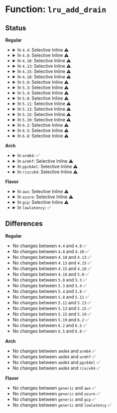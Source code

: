 # Function: <code>lru_add_drain</code>

## Status
<b>Regular</b>
<ul>
<li>
<details>
<summary>In <code>4.4</code>: Selective Inline ⚠️</summary>

```c
void lru_add_drain();
```

**Collision:** Unique Global

**Inline:** Selective

**Transformation:** False

**Instances:**

```
In mm/swap.c (ffffffff8119e129)
Location: mm/swap.c:857
Inline: True
Inline callers:
  - mm/swap.c:lru_add_drain_per_cpu
  - mm/swap.c:__pagevec_release
Direct callers:
  - mm/vmscan.c:shrink_inactive_list
  - mm/vmscan.c:shrink_active_list
  - mm/shmem.c:shmem_add_seals
  - mm/gup.c:follow_page_pte
  - mm/memory.c:zap_page_range_single
  - mm/memory.c:zap_page_range
  - mm/mmap.c:unmap_region
  - mm/mmap.c:exit_mmap
  - mm/madvise.c:force_swapin_readahead
  - mm/madvise.c:SyS_madvise
  - mm/swap_state.c:free_pages_and_swap_cache
  - mm/swap_state.c:swapin_readahead
  - mm/migrate.c:migrate_prep_local
  - mm/huge_memory.c:follow_trans_huge_pmd
  - fs/exec.c:shift_arg_pages
```
**Symbols:**

```
ffffffff8119e200-ffffffff8119e217: lru_add_drain (STB_GLOBAL)
```
</details>
</li>
<li>
<details>
<summary>In <code>4.8</code>: Selective Inline ⚠️</summary>

```c
void lru_add_drain();
```

**Collision:** Unique Global

**Inline:** Selective

**Transformation:** False

**Instances:**

```
In mm/swap.c (ffffffff811b3a0d)
Location: mm/swap.c:658
Inline: True
Inline callers:
  - mm/swap.c:__pagevec_release
  - mm/swap.c:lru_add_drain_per_cpu
Direct callers:
  - mm/vmscan.c:shrink_active_list
  - mm/vmscan.c:shrink_inactive_list
  - mm/shmem.c:shmem_add_seals
  - mm/gup.c:follow_page_pte
  - mm/memory.c:zap_page_range_single
  - mm/memory.c:zap_page_range
  - mm/mmap.c:exit_mmap
  - mm/mmap.c:unmap_region
  - mm/madvise.c:SyS_madvise
  - mm/madvise.c:madvise_free_single_vma
  - mm/madvise.c:force_swapin_readahead
  - mm/swap_state.c:swapin_readahead
  - mm/swap_state.c:free_pages_and_swap_cache
  - mm/migrate.c:migrate_prep_local
  - mm/huge_memory.c:split_huge_page_to_list
  - mm/huge_memory.c:follow_trans_huge_pmd
  - fs/exec.c:shift_arg_pages
```
**Symbols:**

```
ffffffff811b3bb0-ffffffff811b3bc7: lru_add_drain (STB_GLOBAL)
```
</details>
</li>
<li>
<details>
<summary>In <code>4.10</code>: Selective Inline ⚠️</summary>

```c
void lru_add_drain();
```

**Collision:** Unique Global

**Inline:** Selective

**Transformation:** False

**Instances:**

```
In mm/swap.c (ffffffff811c409d)
Location: mm/swap.c:659
Inline: True
Inline callers:
  - mm/swap.c:__pagevec_release
  - mm/swap.c:lru_add_drain_per_cpu
Direct callers:
  - mm/vmscan.c:shrink_active_list
  - mm/vmscan.c:shrink_inactive_list
  - mm/shmem.c:shmem_add_seals
  - mm/gup.c:follow_page_pte
  - mm/memory.c:zap_page_range_single
  - mm/memory.c:zap_page_range
  - mm/mmap.c:exit_mmap
  - mm/mmap.c:unmap_region
  - mm/fadvise.c:SyS_fadvise64
  - mm/madvise.c:SyS_madvise
  - mm/madvise.c:madvise_free_single_vma
  - mm/madvise.c:force_swapin_readahead
  - mm/swap_state.c:swapin_readahead
  - mm/swap_state.c:free_pages_and_swap_cache
  - mm/migrate.c:migrate_prep_local
  - mm/huge_memory.c:split_huge_page_to_list
  - mm/huge_memory.c:follow_trans_huge_pmd
  - fs/exec.c:shift_arg_pages
```
**Symbols:**

```
ffffffff811c4240-ffffffff811c4257: lru_add_drain (STB_GLOBAL)
```
</details>
</li>
<li>
<details>
<summary>In <code>4.13</code>: Selective Inline ⚠️</summary>

```c
void lru_add_drain();
```

**Collision:** Unique Global

**Inline:** Selective

**Transformation:** False

**Instances:**

```
In mm/swap.c (ffffffff811cc48d)
Location: mm/swap.c:678
Inline: True
Inline callers:
  - mm/swap.c:__pagevec_release
  - mm/swap.c:lru_add_drain_per_cpu
Direct callers:
  - mm/vmscan.c:shrink_active_list
  - mm/vmscan.c:shrink_inactive_list
  - mm/shmem.c:shmem_add_seals
  - mm/gup.c:follow_page_pte
  - mm/memory.c:zap_page_range_single
  - mm/memory.c:zap_page_range
  - mm/mmap.c:exit_mmap
  - mm/mmap.c:unmap_region
  - mm/fadvise.c:SyS_fadvise64
  - mm/madvise.c:madvise_free_single_vma
  - mm/madvise.c:madvise_willneed
  - mm/madvise.c:madvise_willneed
  - mm/swap_state.c:swapin_readahead
  - mm/swap_state.c:free_pages_and_swap_cache
  - mm/migrate.c:migrate_prep_local
  - mm/huge_memory.c:split_huge_page_to_list
  - mm/huge_memory.c:follow_trans_huge_pmd
  - fs/exec.c:shift_arg_pages
```
**Symbols:**

```
ffffffff811cc630-ffffffff811cc647: lru_add_drain (STB_GLOBAL)
```
</details>
</li>
<li>
<details>
<summary>In <code>4.15</code>: Selective Inline ⚠️</summary>

```c
void lru_add_drain();
```

**Collision:** Unique Global

**Inline:** Selective

**Transformation:** False

**Instances:**

```
In mm/swap.c (ffffffff811e1483)
Location: mm/swap.c:678
Inline: True
Inline callers:
  - mm/swap.c:__pagevec_release
  - mm/swap.c:lru_add_drain_per_cpu
Direct callers:
  - mm/vmscan.c:shrink_active_list
  - mm/vmscan.c:shrink_inactive_list
  - mm/shmem.c:shmem_add_seals
  - mm/gup.c:follow_page_pte
  - mm/memory.c:zap_page_range_single
  - mm/memory.c:zap_page_range
  - mm/mmap.c:exit_mmap
  - mm/mmap.c:unmap_region
  - mm/fadvise.c:SyS_fadvise64
  - mm/madvise.c:madvise_free_single_vma
  - mm/madvise.c:madvise_willneed
  - mm/madvise.c:madvise_willneed
  - mm/swap_state.c:do_swap_page_readahead
  - mm/swap_state.c:swapin_readahead
  - mm/swap_state.c:free_pages_and_swap_cache
  - mm/migrate.c:migrate_vma
  - mm/migrate.c:migrate_prep_local
  - mm/huge_memory.c:split_huge_page_to_list
  - mm/huge_memory.c:follow_trans_huge_pmd
  - fs/exec.c:shift_arg_pages
```
**Symbols:**

```
ffffffff811e1660-ffffffff811e1677: lru_add_drain (STB_GLOBAL)
```
</details>
</li>
<li>
<details>
<summary>In <code>4.18</code>: Selective Inline ⚠️</summary>

```c
void lru_add_drain();
```

**Collision:** Unique Global

**Inline:** Selective

**Transformation:** False

**Instances:**

```
In mm/swap.c (ffffffff81202bf5)
Location: mm/swap.c:651
Inline: True
Inline callers:
  - mm/swap.c:__pagevec_release
  - mm/swap.c:lru_add_drain_per_cpu
Direct callers:
  - mm/vmscan.c:shrink_active_list
  - mm/vmscan.c:shrink_inactive_list
  - mm/gup.c:follow_page_pte
  - mm/memory.c:zap_page_range_single
  - mm/memory.c:zap_page_range
  - mm/mmap.c:exit_mmap
  - mm/mmap.c:unmap_region
  - mm/fadvise.c:ksys_fadvise64_64
  - mm/madvise.c:madvise_free_single_vma
  - mm/madvise.c:madvise_willneed
  - mm/madvise.c:madvise_willneed
  - mm/swap_state.c:swapin_readahead
  - mm/swap_state.c:swap_cluster_readahead
  - mm/swap_state.c:free_pages_and_swap_cache
  - mm/migrate.c:migrate_vma
  - mm/migrate.c:migrate_prep_local
  - mm/huge_memory.c:split_huge_page_to_list
  - mm/huge_memory.c:follow_trans_huge_pmd
  - mm/memfd.c:memfd_fcntl
  - fs/exec.c:shift_arg_pages
```
**Symbols:**

```
ffffffff81202d90-ffffffff81202da7: lru_add_drain (STB_GLOBAL)
```
</details>
</li>
<li>
<details>
<summary>In <code>5.0</code>: Selective Inline ⚠️</summary>

```c
void lru_add_drain();
```

**Collision:** Unique Global

**Inline:** Selective

**Transformation:** False

**Instances:**

```
In mm/swap.c (ffffffff81215575)
Location: mm/swap.c:645
Inline: True
Inline callers:
  - mm/swap.c:__pagevec_release
  - mm/swap.c:lru_add_drain_per_cpu
Direct callers:
  - mm/fadvise.c:vfs_fadvise
  - mm/vmscan.c:shrink_active_list
  - mm/vmscan.c:shrink_inactive_list
  - mm/gup.c:follow_page_pte
  - mm/memory.c:zap_page_range_single
  - mm/memory.c:zap_page_range
  - mm/mmap.c:exit_mmap
  - mm/mmap.c:unmap_region
  - mm/madvise.c:madvise_free_single_vma
  - mm/madvise.c:madvise_willneed
  - mm/madvise.c:madvise_willneed
  - mm/swap_state.c:swapin_readahead
  - mm/swap_state.c:swap_cluster_readahead
  - mm/swap_state.c:free_pages_and_swap_cache
  - mm/migrate.c:migrate_vma
  - mm/migrate.c:migrate_prep_local
  - mm/huge_memory.c:split_huge_page_to_list
  - mm/huge_memory.c:follow_trans_huge_pmd
  - mm/memfd.c:memfd_fcntl
  - fs/exec.c:shift_arg_pages
```
**Symbols:**

```
ffffffff81215730-ffffffff81215747: lru_add_drain (STB_GLOBAL)
```
</details>
</li>
<li>
<details>
<summary>In <code>5.3</code>: Selective Inline ⚠️</summary>

```c
void lru_add_drain();
```

**Collision:** Unique Global

**Inline:** Selective

**Transformation:** False

**Instances:**

```
In mm/swap.c (ffffffff81224f95)
Location: mm/swap.c:646
Inline: True
Inline callers:
  - mm/swap.c:__pagevec_release
  - mm/swap.c:lru_add_drain_per_cpu
Direct callers:
  - mm/fadvise.c:vfs_fadvise
  - mm/vmscan.c:shrink_active_list
  - mm/vmscan.c:shrink_inactive_list
  - mm/gup.c:follow_page_pte
  - mm/memory.c:zap_page_range_single
  - mm/memory.c:zap_page_range
  - mm/mmap.c:exit_mmap
  - mm/mmap.c:unmap_region
  - mm/madvise.c:madvise_free_single_vma
  - mm/madvise.c:madvise_willneed
  - mm/madvise.c:madvise_willneed
  - mm/swap_state.c:swapin_readahead
  - mm/swap_state.c:swap_cluster_readahead
  - mm/swap_state.c:free_pages_and_swap_cache
  - mm/migrate.c:migrate_prep_local
  - mm/huge_memory.c:split_huge_page_to_list
  - mm/huge_memory.c:follow_trans_huge_pmd
  - mm/memfd.c:memfd_wait_for_pins
  - fs/exec.c:shift_arg_pages
```
**Symbols:**

```
ffffffff81225130-ffffffff81225147: lru_add_drain (STB_GLOBAL)
```
</details>
</li>
<li>
<details>
<summary>In <code>5.4</code>: Selective Inline ⚠️</summary>

```c
void lru_add_drain();
```

**Collision:** Unique Global

**Inline:** Selective

**Transformation:** False

**Instances:**

```
In mm/swap.c (ffffffff81232d65)
Location: mm/swap.c:687
Inline: True
Inline callers:
  - mm/swap.c:__pagevec_release
  - mm/swap.c:lru_add_drain_per_cpu
Direct callers:
  - mm/fadvise.c:generic_fadvise
  - mm/vmscan.c:shrink_active_list
  - mm/vmscan.c:shrink_inactive_list
  - mm/gup.c:follow_page_pte
  - mm/memory.c:zap_page_range_single
  - mm/memory.c:zap_page_range
  - mm/mmap.c:exit_mmap
  - mm/mmap.c:unmap_region
  - mm/madvise.c:__do_sys_madvise
  - mm/madvise.c:__do_sys_madvise
  - mm/madvise.c:madvise_free_single_vma
  - mm/madvise.c:madvise_pageout
  - mm/madvise.c:madvise_cold
  - mm/swap_state.c:swapin_readahead
  - mm/swap_state.c:swap_cluster_readahead
  - mm/swap_state.c:free_pages_and_swap_cache
  - mm/migrate.c:migrate_vma_setup
  - mm/migrate.c:migrate_prep_local
  - mm/huge_memory.c:split_huge_page_to_list
  - mm/huge_memory.c:follow_trans_huge_pmd
  - mm/khugepaged.c:collapse_file
  - mm/memfd.c:memfd_wait_for_pins
  - fs/exec.c:shift_arg_pages
```
**Symbols:**

```
ffffffff81232fb0-ffffffff81232fc7: lru_add_drain (STB_GLOBAL)
```
</details>
</li>
<li>
<details>
<summary>In <code>5.8</code>: Selective Inline ⚠️</summary>

```c
void lru_add_drain();
```

**Collision:** Unique Global

**Inline:** Selective

**Transformation:** False

**Instances:**

```
In mm/swap.c (ffffffff81260299)
Location: mm/swap.c:731
Inline: True
Inline callers:
  - mm/swap.c:__pagevec_release
  - mm/swap.c:lru_add_drain_per_cpu
Direct callers:
  - mm/fadvise.c:generic_fadvise
  - mm/vmscan.c:shrink_active_list
  - mm/vmscan.c:shrink_inactive_list
  - mm/gup.c:follow_page_pte
  - mm/memory.c:zap_page_range_single
  - mm/memory.c:zap_page_range
  - mm/mmap.c:exit_mmap
  - mm/mmap.c:unmap_region
  - mm/madvise.c:madvise_free_single_vma
  - mm/madvise.c:madvise_pageout
  - mm/madvise.c:madvise_cold
  - mm/madvise.c:madvise_willneed
  - mm/madvise.c:madvise_willneed
  - mm/swap_state.c:swap_vma_readahead
  - mm/swap_state.c:swap_cluster_readahead
  - mm/swap_state.c:free_pages_and_swap_cache
  - mm/migrate.c:migrate_vma_prepare
  - mm/migrate.c:migrate_prep_local
  - mm/khugepaged.c:collapse_file
  - mm/khugepaged.c:__collapse_huge_page_swapin
  - fs/exec.c:shift_arg_pages
```
**Symbols:**

```
ffffffff81260560-ffffffff81260596: lru_add_drain (STB_GLOBAL)
```
</details>
</li>
<li>
<details>
<summary>In <code>5.11</code>: Selective Inline ⚠️</summary>

```c
void lru_add_drain();
```

**Collision:** Unique Global

**Inline:** Selective

**Transformation:** False

**Instances:**

```
In mm/swap.c (ffffffff8126acd9)
Location: mm/swap.c:717
Inline: True
Inline callers:
  - mm/swap.c:__pagevec_release
  - mm/swap.c:lru_add_drain_per_cpu
Direct callers:
  - mm/fadvise.c:generic_fadvise
  - mm/vmscan.c:shrink_active_list
  - mm/vmscan.c:shrink_inactive_list
  - mm/gup.c:follow_page_pte
  - mm/memory.c:zap_page_range_single
  - mm/memory.c:zap_page_range
  - mm/mmap.c:exit_mmap
  - mm/mmap.c:unmap_region
  - mm/madvise.c:madvise_free_single_vma
  - mm/madvise.c:madvise_pageout
  - mm/madvise.c:madvise_cold
  - mm/madvise.c:force_shm_swapin_readahead
  - mm/swap_state.c:swap_vma_readahead
  - mm/swap_state.c:swap_cluster_readahead
  - mm/swap_state.c:free_pages_and_swap_cache
  - mm/migrate.c:migrate_vma_prepare
  - mm/migrate.c:migrate_prep_local
  - mm/khugepaged.c:collapse_file
  - mm/khugepaged.c:__collapse_huge_page_swapin
  - fs/exec.c:shift_arg_pages
```
**Symbols:**

```
ffffffff8126abe0-ffffffff8126ac16: lru_add_drain (STB_GLOBAL)
```
</details>
</li>
<li>
<details>
<summary>In <code>5.13</code>: Selective Inline ⚠️</summary>

```c
void lru_add_drain();
```

**Collision:** Unique Global

**Inline:** Selective

**Transformation:** False

**Instances:**

```
In mm/swap.c (ffffffff8126feb9)
Location: mm/swap.c:721
Inline: True
Inline callers:
  - mm/swap.c:__pagevec_release
  - mm/swap.c:lru_add_drain_per_cpu
Direct callers:
  - mm/fadvise.c:generic_fadvise
  - mm/vmscan.c:shrink_active_list
  - mm/vmscan.c:shrink_inactive_list
  - mm/compaction.c:compact_zone
  - mm/gup.c:follow_page_pte
  - mm/memory.c:zap_page_range_single
  - mm/memory.c:zap_page_range
  - mm/mmap.c:exit_mmap
  - mm/mmap.c:unmap_region
  - mm/madvise.c:madvise_free_single_vma
  - mm/madvise.c:madvise_pageout
  - mm/madvise.c:madvise_cold
  - mm/madvise.c:force_shm_swapin_readahead
  - mm/swap_state.c:swap_vma_readahead
  - mm/swap_state.c:swap_cluster_readahead
  - mm/swap_state.c:free_pages_and_swap_cache
  - mm/migrate.c:migrate_vma_prepare
  - mm/khugepaged.c:collapse_file
  - mm/khugepaged.c:__collapse_huge_page_swapin
  - fs/exec.c:shift_arg_pages
```
**Symbols:**

```
ffffffff8126fdc0-ffffffff8126fdf6: lru_add_drain (STB_GLOBAL)
```
</details>
</li>
<li>
<details>
<summary>In <code>5.15</code>: Selective Inline ⚠️</summary>

```c
void lru_add_drain();
```

**Collision:** Unique Global

**Inline:** Selective

**Transformation:** False

**Instances:**

```
In mm/swap.c (ffffffff812ad2a8)
Location: mm/swap.c:698
Inline: True
Inline callers:
  - mm/swap.c:__pagevec_release
Direct callers:
  - mm/fadvise.c:generic_fadvise
  - mm/vmscan.c:shrink_active_list
  - mm/vmscan.c:shrink_inactive_list
  - mm/compaction.c:compact_zone
  - mm/gup.c:follow_page_pte
  - mm/memory.c:zap_page_range_single
  - mm/memory.c:zap_page_range
  - mm/mmap.c:exit_mmap
  - mm/mmap.c:unmap_region
  - mm/madvise.c:madvise_free_single_vma
  - mm/madvise.c:madvise_pageout
  - mm/madvise.c:madvise_cold
  - mm/madvise.c:force_shm_swapin_readahead
  - mm/swap_state.c:swap_vma_readahead
  - mm/swap_state.c:swap_cluster_readahead
  - mm/swap_state.c:free_pages_and_swap_cache
  - mm/migrate.c:migrate_vma_prepare
  - mm/khugepaged.c:collapse_file
  - mm/khugepaged.c:__collapse_huge_page_swapin
  - fs/exec.c:shift_arg_pages
```
**Symbols:**

```
ffffffff812ad1a0-ffffffff812ad1d6: lru_add_drain (STB_GLOBAL)
```
</details>
</li>
<li>
<details>
<summary>In <code>5.19</code>: Selective Inline ⚠️</summary>

```c
void lru_add_drain();
```

**Collision:** Unique Global

**Inline:** Selective

**Transformation:** False

**Instances:**

```
In mm/swap.c (ffffffff81307340)
Location: mm/swap.c:703
Inline: True
Inline callers:
  - mm/swap.c:__pagevec_release
Direct callers:
  - mm/fadvise.c:generic_fadvise
  - mm/vmscan.c:shrink_active_list
  - mm/vmscan.c:shrink_inactive_list
  - mm/compaction.c:compact_zone
  - mm/gup.c:faultin_vma_page_range
  - mm/gup.c:populate_vma_page_range
  - mm/memory.c:do_swap_page
  - mm/memory.c:do_wp_page
  - mm/memory.c:zap_page_range_single
  - mm/memory.c:zap_page_range
  - mm/mlock.c:mlock_fixup
  - mm/mlock.c:mlock_fixup
  - mm/mlock.c:mlock_fixup
  - mm/mlock.c:mlock_fixup
  - mm/mmap.c:exit_mmap
  - mm/mmap.c:unmap_region
  - mm/madvise.c:madvise_vma_behavior
  - mm/madvise.c:madvise_free_single_vma
  - mm/madvise.c:madvise_pageout
  - mm/madvise.c:madvise_cold
  - mm/madvise.c:force_shm_swapin_readahead
  - mm/swap_state.c:swap_vma_readahead
  - mm/swap_state.c:swap_cluster_readahead
  - mm/swap_state.c:free_pages_and_swap_cache
  - mm/migrate_device.c:migrate_vma_unmap
  - mm/khugepaged.c:collapse_file
  - mm/khugepaged.c:__collapse_huge_page_swapin
  - fs/exec.c:shift_arg_pages
```
**Symbols:**

```
ffffffff81307200-ffffffff81307244: lru_add_drain (STB_GLOBAL)
```
</details>
</li>
<li>
<details>
<summary>In <code>6.2</code>: Selective Inline ⚠️</summary>

```c
void lru_add_drain();
```

**Collision:** Unique Global

**Inline:** Selective

**Transformation:** False

**Instances:**

```
In mm/swap.c (ffffffff81370d60)
Location: mm/swap.c:783
Inline: True
Inline callers:
  - mm/swap.c:__pagevec_release
Direct callers:
  - mm/fadvise.c:generic_fadvise
  - mm/vmscan.c:lru_gen_shrink_lruvec
  - mm/vmscan.c:shrink_active_list
  - mm/vmscan.c:shrink_inactive_list
  - mm/compaction.c:compact_zone
  - mm/gup.c:faultin_vma_page_range
  - mm/gup.c:populate_vma_page_range
  - mm/memory.c:do_swap_page
  - mm/memory.c:do_wp_page
  - mm/memory.c:zap_page_range_single
  - mm/memory.c:zap_page_range
  - mm/mlock.c:mlock_fixup
  - mm/mlock.c:mlock_fixup
  - mm/mlock.c:mlock_fixup
  - mm/mlock.c:mlock_fixup
  - mm/mmap.c:exit_mmap
  - mm/mmap.c:unmap_region
  - mm/madvise.c:madvise_vma_behavior
  - mm/madvise.c:madvise_free_single_vma
  - mm/madvise.c:madvise_pageout
  - mm/madvise.c:madvise_cold
  - mm/madvise.c:force_shm_swapin_readahead
  - mm/swap_state.c:swap_vma_readahead
  - mm/swap_state.c:swap_cluster_readahead
  - mm/swap_state.c:free_pages_and_swap_cache
  - mm/migrate_device.c:migrate_device_unmap
  - mm/khugepaged.c:collapse_file
  - mm/khugepaged.c:__collapse_huge_page_swapin
  - fs/exec.c:shift_arg_pages
```
**Symbols:**

```
ffffffff813710b0-ffffffff813710f4: lru_add_drain (STB_GLOBAL)
```
</details>
</li>
<li>
<details>
<summary>In <code>6.5</code>: Selective Inline ⚠️</summary>

```c
void lru_add_drain();
```

**Collision:** Unique Global

**Inline:** Selective

**Transformation:** False

**Instances:**

```
In mm/swap.c (ffffffff813a2f40)
Location: mm/swap.c:749
Inline: True
Inline callers:
  - mm/swap.c:__folio_batch_release
Direct callers:
  - mm/fadvise.c:generic_fadvise
  - mm/vmscan.c:shrink_node
  - mm/vmscan.c:shrink_lruvec
  - mm/vmscan.c:shrink_active_list
  - mm/vmscan.c:shrink_inactive_list
  - mm/compaction.c:compact_zone
  - mm/gup.c:faultin_vma_page_range
  - mm/gup.c:populate_vma_page_range
  - mm/memory.c:do_swap_page
  - mm/memory.c:do_wp_page
  - mm/memory.c:zap_page_range_single
  - mm/mlock.c:mlock_fixup
  - mm/mlock.c:mlock_fixup
  - mm/mlock.c:mlock_fixup
  - mm/mlock.c:mlock_fixup
  - mm/mmap.c:exit_mmap
  - mm/mmap.c:unmap_region
  - mm/madvise.c:madvise_vma_behavior
  - mm/madvise.c:madvise_vma_behavior
  - mm/madvise.c:madvise_free_single_vma
  - mm/madvise.c:madvise_pageout
  - mm/madvise.c:madvise_cold
  - mm/swap_state.c:swap_vma_readahead
  - mm/swap_state.c:swap_cluster_readahead
  - mm/swap_state.c:free_pages_and_swap_cache
  - mm/migrate.c:migrate_pages_batch
  - mm/migrate_device.c:migrate_device_unmap
  - mm/khugepaged.c:collapse_file
  - mm/khugepaged.c:collapse_file
  - mm/khugepaged.c:__collapse_huge_page_swapin
  - fs/exec.c:shift_arg_pages
```
**Symbols:**

```
ffffffff813a3240-ffffffff813a3284: lru_add_drain (STB_GLOBAL)
```
</details>
</li>
<li>
<details>
<summary>In <code>6.8</code>: Selective Inline ⚠️</summary>

```c
void lru_add_drain();
```

**Collision:** Unique Global

**Inline:** Selective

**Transformation:** False

**Instances:**

```
In mm/swap.c (ffffffff813ccbc0)
Location: mm/swap.c:749
Inline: True
Inline callers:
  - mm/swap.c:__folio_batch_release
Direct callers:
  - mm/fadvise.c:generic_fadvise
  - mm/vmscan.c:shrink_lruvec
  - mm/vmscan.c:lru_gen_shrink_node
  - mm/vmscan.c:shrink_active_list
  - mm/vmscan.c:shrink_inactive_list
  - mm/compaction.c:compact_zone
  - mm/gup.c:faultin_vma_page_range
  - mm/gup.c:populate_vma_page_range
  - mm/memory.c:do_swap_page
  - mm/memory.c:do_wp_page
  - mm/memory.c:zap_page_range_single
  - mm/mlock.c:mlock_fixup
  - mm/mlock.c:mlock_fixup
  - mm/mlock.c:mlock_fixup
  - mm/mlock.c:mlock_fixup
  - mm/mmap.c:exit_mmap
  - mm/mmap.c:unmap_region
  - mm/madvise.c:madvise_vma_behavior
  - mm/madvise.c:madvise_vma_behavior
  - mm/madvise.c:madvise_free_single_vma
  - mm/madvise.c:madvise_pageout
  - mm/madvise.c:madvise_cold
  - mm/swap_state.c:swap_vma_readahead
  - mm/swap_state.c:swap_cluster_readahead
  - mm/swap_state.c:free_pages_and_swap_cache
  - mm/migrate.c:migrate_pages_batch
  - mm/migrate_device.c:migrate_device_unmap
  - mm/khugepaged.c:collapse_file
  - mm/khugepaged.c:collapse_file
  - mm/khugepaged.c:__collapse_huge_page_swapin
  - fs/exec.c:shift_arg_pages
```
**Symbols:**

```
ffffffff813cceb0-ffffffff813ccef4: lru_add_drain (STB_GLOBAL)
```
</details>
</li>
</ul>
<b>Arch</b>
<ul>
<li>
<details>
<summary>In <code>arm64</code>: ✅</summary>

```c
void lru_add_drain();
```

**Collision:** Unique Global

**Inline:** No

**Transformation:** False

**Instances:**

```
In mm/swap.c (ffff8000102c3068)
Location: mm/swap.c:687
Inline: False
Direct callers:
  - mm/fadvise.c:generic_fadvise
  - mm/swap.c:__pagevec_release
  - mm/swap.c:lru_add_drain_per_cpu
  - mm/vmscan.c:shrink_active_list
  - mm/vmscan.c:shrink_inactive_list
  - mm/gup.c:follow_page_pte
  - mm/memory.c:zap_page_range_single
  - mm/memory.c:zap_page_range
  - mm/mmap.c:exit_mmap
  - mm/mmap.c:unmap_region
  - mm/madvise.c:__arm64_sys_madvise
  - mm/madvise.c:__arm64_sys_madvise
  - mm/madvise.c:madvise_free_single_vma
  - mm/madvise.c:madvise_pageout
  - mm/madvise.c:madvise_cold
  - mm/swap_state.c:swapin_readahead
  - mm/swap_state.c:swap_cluster_readahead
  - mm/swap_state.c:free_pages_and_swap_cache
  - mm/migrate.c:migrate_prep_local
  - mm/huge_memory.c:split_huge_page_to_list
  - mm/huge_memory.c:follow_trans_huge_pmd
  - mm/khugepaged.c:collapse_file
  - mm/memfd.c:memfd_wait_for_pins
  - fs/exec.c:shift_arg_pages
```
**Symbols:**

```
ffff8000102c3068-ffff8000102c3094: lru_add_drain (STB_GLOBAL)
```
</details>
</li>
<li>
<details>
<summary>In <code>armhf</code>: Selective Inline ⚠️</summary>

```c
void lru_add_drain();
```

**Collision:** Unique Global

**Inline:** Selective

**Transformation:** False

**Instances:**

```
In mm/swap.c (c04ede80)
Location: mm/swap.c:687
Inline: True
Inline callers:
  - mm/swap.c:__pagevec_release
  - mm/swap.c:lru_add_drain_per_cpu
Direct callers:
  - mm/fadvise.c:generic_fadvise
  - mm/vmscan.c:shrink_active_list
  - mm/vmscan.c:shrink_inactive_list
  - mm/memory.c:zap_page_range_single
  - mm/memory.c:zap_page_range
  - mm/mmap.c:exit_mmap
  - mm/mmap.c:unmap_region
  - mm/madvise.c:__se_sys_madvise
  - mm/madvise.c:__se_sys_madvise
  - mm/madvise.c:__se_sys_madvise
  - mm/madvise.c:__se_sys_madvise
  - mm/madvise.c:madvise_free_single_vma
  - mm/swap_state.c:swapin_readahead
  - mm/swap_state.c:swap_cluster_readahead
  - mm/swap_state.c:free_pages_and_swap_cache
  - mm/migrate.c:migrate_prep_local
  - mm/memfd.c:memfd_wait_for_pins
  - fs/exec.c:setup_arg_pages
```
**Symbols:**

```
c04ee1a4-c04ee1d0: lru_add_drain (STB_GLOBAL)
```
</details>
</li>
<li>
<details>
<summary>In <code>ppc64el</code>: Selective Inline ⚠️</summary>

```c
void lru_add_drain();
```

**Collision:** Unique Global

**Inline:** Selective

**Transformation:** False

**Instances:**

```
In mm/swap.c (c00000000037cfa0)
Location: mm/swap.c:687
Inline: True
Inline callers:
  - mm/swap.c:__pagevec_release
  - mm/swap.c:lru_add_drain_per_cpu
Direct callers:
  - mm/fadvise.c:generic_fadvise
  - mm/vmscan.c:shrink_active_list
  - mm/vmscan.c:shrink_inactive_list
  - mm/gup.c:follow_page_pte
  - mm/memory.c:zap_page_range_single
  - mm/memory.c:zap_page_range
  - mm/mmap.c:exit_mmap
  - mm/mmap.c:unmap_region
  - mm/madvise.c:__se_sys_madvise
  - mm/madvise.c:__se_sys_madvise
  - mm/madvise.c:madvise_free_single_vma
  - mm/madvise.c:madvise_pageout
  - mm/madvise.c:madvise_cold
  - mm/swap_state.c:swapin_readahead
  - mm/swap_state.c:swap_cluster_readahead
  - mm/swap_state.c:free_pages_and_swap_cache
  - mm/migrate.c:migrate_vma_setup
  - mm/migrate.c:migrate_prep_local
  - mm/huge_memory.c:split_huge_page_to_list
  - mm/huge_memory.c:follow_trans_huge_pmd
  - mm/khugepaged.c:collapse_file
  - mm/memfd.c:memfd_wait_for_pins
  - fs/exec.c:shift_arg_pages
```
**Symbols:**

```
c00000000037d3c0-c00000000037d3f4: lru_add_drain (STB_GLOBAL)
```
</details>
</li>
<li>
<details>
<summary>In <code>riscv64</code>: Selective Inline ⚠️</summary>

```c
void lru_add_drain();
```

**Collision:** Unique Global

**Inline:** Selective

**Transformation:** False

**Instances:**

```
In mm/swap.c (ffffffe0001e406e)
Location: mm/swap.c:687
Inline: True
Inline callers:
  - mm/swap.c:__pagevec_release
  - mm/swap.c:lru_add_drain_per_cpu
Direct callers:
  - mm/fadvise.c:generic_fadvise
  - mm/vmscan.c:shrink_active_list
  - mm/vmscan.c:shrink_inactive_list
  - mm/memory.c:zap_page_range_single
  - mm/memory.c:zap_page_range
  - mm/mmap.c:exit_mmap
  - mm/mmap.c:unmap_region
  - mm/madvise.c:__se_sys_madvise
  - mm/madvise.c:__se_sys_madvise
  - mm/madvise.c:madvise_free_single_vma
  - mm/madvise.c:madvise_pageout
  - mm/madvise.c:madvise_cold
  - mm/swap_state.c:swapin_readahead
  - mm/swap_state.c:swap_cluster_readahead
  - mm/swap_state.c:free_pages_and_swap_cache
  - mm/migrate.c:migrate_prep_local
  - mm/memfd.c:memfd_wait_for_pins
  - fs/exec.c:shift_arg_pages
```
**Symbols:**

```
ffffffe0001e4338-ffffffe0001e435e: lru_add_drain (STB_GLOBAL)
```
</details>
</li>
</ul>
<b>Flavor</b>
<ul>
<li>
<details>
<summary>In <code>aws</code>: Selective Inline ⚠️</summary>

```c
void lru_add_drain();
```

**Collision:** Unique Global

**Inline:** Selective

**Transformation:** False

**Instances:**

```
In mm/swap.c (ffffffff8122b3b5)
Location: mm/swap.c:687
Inline: True
Inline callers:
  - mm/swap.c:__pagevec_release
  - mm/swap.c:lru_add_drain_per_cpu
Direct callers:
  - mm/fadvise.c:generic_fadvise
  - mm/vmscan.c:shrink_active_list
  - mm/vmscan.c:shrink_inactive_list
  - mm/gup.c:follow_page_pte
  - mm/memory.c:zap_page_range_single
  - mm/memory.c:zap_page_range
  - mm/mmap.c:exit_mmap
  - mm/mmap.c:unmap_region
  - mm/madvise.c:__do_sys_madvise
  - mm/madvise.c:__do_sys_madvise
  - mm/madvise.c:madvise_free_single_vma
  - mm/madvise.c:madvise_pageout
  - mm/madvise.c:madvise_cold
  - mm/swap_state.c:swapin_readahead
  - mm/swap_state.c:swap_cluster_readahead
  - mm/swap_state.c:free_pages_and_swap_cache
  - mm/migrate.c:migrate_vma_setup
  - mm/migrate.c:migrate_prep_local
  - mm/huge_memory.c:split_huge_page_to_list
  - mm/huge_memory.c:follow_trans_huge_pmd
  - mm/khugepaged.c:collapse_file
  - mm/memfd.c:memfd_wait_for_pins
  - fs/exec.c:shift_arg_pages
```
**Symbols:**

```
ffffffff8122b600-ffffffff8122b617: lru_add_drain (STB_GLOBAL)
```
</details>
</li>
<li>
<details>
<summary>In <code>azure</code>: Selective Inline ⚠️</summary>

```c
void lru_add_drain();
```

**Collision:** Unique Global

**Inline:** Selective

**Transformation:** False

**Instances:**

```
In mm/swap.c (ffffffff8121e4a5)
Location: mm/swap.c:687
Inline: True
Inline callers:
  - mm/swap.c:__pagevec_release
  - mm/swap.c:lru_add_drain_per_cpu
Direct callers:
  - mm/fadvise.c:generic_fadvise
  - mm/vmscan.c:shrink_active_list
  - mm/vmscan.c:shrink_inactive_list
  - mm/gup.c:follow_page_pte
  - mm/memory.c:zap_page_range_single
  - mm/memory.c:zap_page_range
  - mm/mmap.c:exit_mmap
  - mm/mmap.c:unmap_region
  - mm/madvise.c:__do_sys_madvise
  - mm/madvise.c:__do_sys_madvise
  - mm/madvise.c:madvise_free_single_vma
  - mm/madvise.c:madvise_pageout
  - mm/madvise.c:madvise_cold
  - mm/swap_state.c:swapin_readahead
  - mm/swap_state.c:swap_cluster_readahead
  - mm/swap_state.c:free_pages_and_swap_cache
  - mm/migrate.c:migrate_vma_setup
  - mm/migrate.c:migrate_prep_local
  - mm/huge_memory.c:split_huge_page_to_list
  - mm/huge_memory.c:follow_trans_huge_pmd
  - mm/khugepaged.c:collapse_file
  - mm/memfd.c:memfd_wait_for_pins
  - fs/exec.c:shift_arg_pages
```
**Symbols:**

```
ffffffff8121e6f0-ffffffff8121e707: lru_add_drain (STB_GLOBAL)
```
</details>
</li>
<li>
<details>
<summary>In <code>gcp</code>: Selective Inline ⚠️</summary>

```c
void lru_add_drain();
```

**Collision:** Unique Global

**Inline:** Selective

**Transformation:** False

**Instances:**

```
In mm/swap.c (ffffffff81229155)
Location: mm/swap.c:687
Inline: True
Inline callers:
  - mm/swap.c:__pagevec_release
  - mm/swap.c:lru_add_drain_per_cpu
Direct callers:
  - mm/fadvise.c:generic_fadvise
  - mm/vmscan.c:shrink_active_list
  - mm/vmscan.c:shrink_inactive_list
  - mm/gup.c:follow_page_pte
  - mm/memory.c:zap_page_range_single
  - mm/memory.c:zap_page_range
  - mm/mmap.c:exit_mmap
  - mm/mmap.c:unmap_region
  - mm/madvise.c:__do_sys_madvise
  - mm/madvise.c:__do_sys_madvise
  - mm/madvise.c:madvise_free_single_vma
  - mm/madvise.c:madvise_pageout
  - mm/madvise.c:madvise_cold
  - mm/swap_state.c:swapin_readahead
  - mm/swap_state.c:swap_cluster_readahead
  - mm/swap_state.c:free_pages_and_swap_cache
  - mm/migrate.c:migrate_vma_setup
  - mm/migrate.c:migrate_prep_local
  - mm/huge_memory.c:split_huge_page_to_list
  - mm/huge_memory.c:follow_trans_huge_pmd
  - mm/khugepaged.c:collapse_file
  - mm/memfd.c:memfd_wait_for_pins
  - fs/exec.c:shift_arg_pages
```
**Symbols:**

```
ffffffff812293a0-ffffffff812293b7: lru_add_drain (STB_GLOBAL)
```
</details>
</li>
<li>
<details>
<summary>In <code>lowlatency</code>: ✅</summary>

```c
void lru_add_drain();
```

**Collision:** Unique Global

**Inline:** No

**Transformation:** False

**Instances:**

```
In mm/swap.c (ffffffff81238760)
Location: mm/swap.c:687
Inline: False
Direct callers:
  - mm/fadvise.c:generic_fadvise
  - mm/swap.c:__pagevec_release
  - mm/swap.c:lru_add_drain_per_cpu
  - mm/vmscan.c:shrink_active_list
  - mm/vmscan.c:shrink_inactive_list
  - mm/gup.c:follow_page_pte
  - mm/memory.c:zap_page_range_single
  - mm/memory.c:zap_page_range
  - mm/mmap.c:exit_mmap
  - mm/mmap.c:unmap_region
  - mm/madvise.c:__do_sys_madvise
  - mm/madvise.c:__do_sys_madvise
  - mm/madvise.c:madvise_free_single_vma
  - mm/madvise.c:madvise_pageout
  - mm/madvise.c:madvise_cold
  - mm/swap_state.c:swapin_readahead
  - mm/swap_state.c:swap_cluster_readahead
  - mm/swap_state.c:free_pages_and_swap_cache
  - mm/migrate.c:migrate_vma_setup
  - mm/migrate.c:migrate_prep_local
  - mm/huge_memory.c:split_huge_page_to_list
  - mm/huge_memory.c:follow_trans_huge_pmd
  - mm/khugepaged.c:collapse_file
  - mm/memfd.c:memfd_wait_for_pins
  - fs/exec.c:shift_arg_pages
```
**Symbols:**

```
ffffffff81238760-ffffffff8123878e: lru_add_drain (STB_GLOBAL)
```
</details>
</li>
</ul>

## Differences
<b>Regular</b>
<ul>
<li>
No changes between <code>4.4</code> and <code>4.8</code> ✅
</li>
<li>
No changes between <code>4.8</code> and <code>4.10</code> ✅
</li>
<li>
No changes between <code>4.10</code> and <code>4.13</code> ✅
</li>
<li>
No changes between <code>4.13</code> and <code>4.15</code> ✅
</li>
<li>
No changes between <code>4.15</code> and <code>4.18</code> ✅
</li>
<li>
No changes between <code>4.18</code> and <code>5.0</code> ✅
</li>
<li>
No changes between <code>5.0</code> and <code>5.3</code> ✅
</li>
<li>
No changes between <code>5.3</code> and <code>5.4</code> ✅
</li>
<li>
No changes between <code>5.4</code> and <code>5.8</code> ✅
</li>
<li>
No changes between <code>5.8</code> and <code>5.11</code> ✅
</li>
<li>
No changes between <code>5.11</code> and <code>5.13</code> ✅
</li>
<li>
No changes between <code>5.13</code> and <code>5.15</code> ✅
</li>
<li>
No changes between <code>5.15</code> and <code>5.19</code> ✅
</li>
<li>
No changes between <code>5.19</code> and <code>6.2</code> ✅
</li>
<li>
No changes between <code>6.2</code> and <code>6.5</code> ✅
</li>
<li>
No changes between <code>6.5</code> and <code>6.8</code> ✅
</li>
</ul>
<b>Arch</b>
<ul>
<li>
No changes between <code>amd64</code> and <code>arm64</code> ✅
</li>
<li>
No changes between <code>amd64</code> and <code>armhf</code> ✅
</li>
<li>
No changes between <code>amd64</code> and <code>ppc64el</code> ✅
</li>
<li>
No changes between <code>amd64</code> and <code>riscv64</code> ✅
</li>
</ul>
<b>Flavor</b>
<ul>
<li>
No changes between <code>generic</code> and <code>aws</code> ✅
</li>
<li>
No changes between <code>generic</code> and <code>azure</code> ✅
</li>
<li>
No changes between <code>generic</code> and <code>gcp</code> ✅
</li>
<li>
No changes between <code>generic</code> and <code>lowlatency</code> ✅
</li>
</ul>
